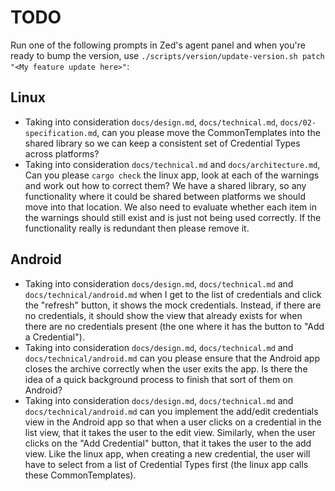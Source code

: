 # TODO

Run one of the following prompts in Zed's agent panel and when you're ready to bump the version, use `./scripts/version/update-version.sh patch "<My feature update here>"`:


## Linux
- Taking into consideration `docs/design.md`, `docs/technical.md`, `docs/02-specification.md`, can you please move the CommonTemplates into the shared library so we can keep a consistent set of Credential Types across platforms?
- Taking into consideration `docs/technical.md` and `docs/architecture.md`, Can you please `cargo check` the linux app, look at each of the warnings and work out how to correct them? We have a shared library, so any functionality where it could be shared between platforms we should move into that location. We also need to evaluate whether each item in the warnings should still exist and is just not being used correctly. If the functionality really is redundant then please remove it.


## Android
- Taking into consideration `docs/design.md`, `docs/technical.md` and `docs/technical/android.md` when I get to the list of credentials and click the "refresh" button, it shows the mock credentials. Instead, if there are no credentials, it should show the view that already exists for when there are no credentials present (the one where it has the button to "Add a Credential").
- Taking into consideration `docs/design.md`, `docs/technical.md` and `docs/technical/android.md` can you please ensure that the Android app closes the archive correctly when the user exits the app. Is there the idea of a quick background process to finish that sort of them on Android?
- Taking into consideration `docs/design.md`, `docs/technical.md` and `docs/technical/android.md` can you implement the add/edit credentials view in the Android app so that when a user clicks on a credential in the list view, that it takes the user to the edit view. Similarly, when the user clicks on the "Add Credential" button, that it takes the user to the add view. Like the linux app, when creating a new credential, the user will have to select from a list of Credential Types first (the linux app calls these CommonTemplates).
